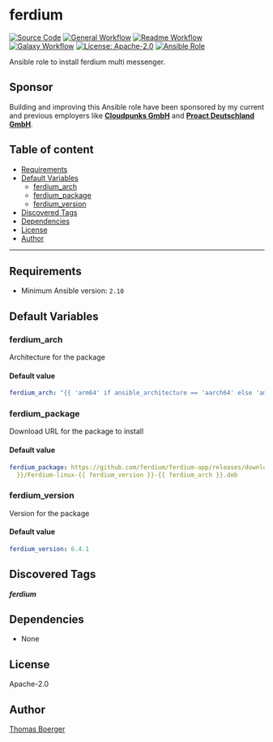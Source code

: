 # ferdium

[![Source Code](https://img.shields.io/badge/github-source%20code-blue?logo=github&amp;logoColor=white)](https://github.com/rolehippie/ferdium)
[![General Workflow](https://github.com/rolehippie/ferdium/actions/workflows/general.yml/badge.svg)](https://github.com/rolehippie/ferdium/actions/workflows/general.yml)
[![Readme Workflow](https://github.com/rolehippie/ferdium/actions/workflows/readme.yml/badge.svg)](https://github.com/rolehippie/ferdium/actions/workflows/readme.yml)
[![Galaxy Workflow](https://github.com/rolehippie/ferdium/actions/workflows/galaxy.yml/badge.svg)](https://github.com/rolehippie/ferdium/actions/workflows/galaxy.yml)
[![License: Apache-2.0](https://img.shields.io/github/license/rolehippie/ferdium)](https://github.com/rolehippie/ferdium/blob/master/LICENSE)
[![Ansible Role](https://img.shields.io/badge/role-rolehippie.ferdium-blue)](https://galaxy.ansible.com/rolehippie/ferdium)

Ansible role to install ferdium multi messenger.

## Sponsor

Building and improving this Ansible role have been sponsored by my current and previous employers like **[Cloudpunks GmbH](https://cloudpunks.de)** and **[Proact Deutschland GmbH](https://www.proact.eu)**.

## Table of content

- [Requirements](#requirements)
- [Default Variables](#default-variables)
  - [ferdium_arch](#ferdium_arch)
  - [ferdium_package](#ferdium_package)
  - [ferdium_version](#ferdium_version)
- [Discovered Tags](#discovered-tags)
- [Dependencies](#dependencies)
- [License](#license)
- [Author](#author)

---

## Requirements

- Minimum Ansible version: `2.10`


## Default Variables

### ferdium_arch

Architecture for the package

#### Default value

```YAML
ferdium_arch: "{{ 'arm64' if ansible_architecture == 'aarch64' else 'amd64' }}"
```

### ferdium_package

Download URL for the package to install

#### Default value

```YAML
ferdium_package: https://github.com/ferdium/ferdium-app/releases/download/v{{ ferdium_version
  }}/Ferdium-linux-{{ ferdium_version }}-{{ ferdium_arch }}.deb
```

### ferdium_version

Version for the package

#### Default value

```YAML
ferdium_version: 6.4.1
```

## Discovered Tags

**_ferdium_**


## Dependencies

- None

## License

Apache-2.0

## Author

[Thomas Boerger](https://github.com/tboerger)
